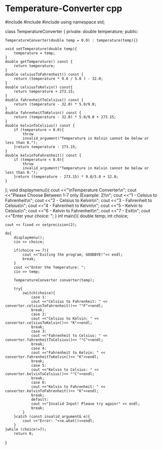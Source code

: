 # Temperature-Converter cpp
#include <iostream>
#include <iomanip>
#include <stdexcept>
using namespace std;

class TemperatureConverter {
    private:
        double temperature;
    public:
    
    TemperatureConverter(double temp = 0.0) : temperature(temp){}
    
    void setTemperature(double temp){
        temperature = temp;
    }
    double getTemperature() const {
        return temperature;
    }
    double celsiusToFahrenheit() const {
        return (temperature * 9.0 / 5.0 ) - 32.0;
    }
    double celsiusToKelvin() const{
        return temperature + 273.15;
    }
    double fahrenheitToCelsius() const {
        return (temperature - 32.0) * 5.0/9.0;
    }
    double fahrenheitToKelvin() const {
        return (temperature - 32.0) * 5.0/9.0 + 273.15;
    }
    double kelvinToCelsius() const {
        if (temperature < 0.0){
            throw
            invalid_argument("Temperature in Kelvin cannot be below or less than 0.");
        }return temperature - 273.15;
    }
    double kelvinToFahrenheit() const {
        if (temperature < 0.0){
            throw
            invalid_argument("Temperature in Kelvin cannot be below or less than 0.");
        }return (temperature - 273.15) * 9.0/5.0 + 32.0;
    } 
};
void displaymenu(){
    cout <<"\nTemperature Converter\n";
    cout <<"Please Choose Between 1-7 only (Example: 2)\n";
    cout <<"1 - Celsius to Fahrenheit\n";
    cout <<"2 - Celsius to Kelvin\n";
    cout <<"3 - Fahrenheit to Celsius\n";
    cout <<"4 - Fahrenheit to Kelvin\n";
    cout <<"5 - Kelvin to Celsius\n";
    cout <<"6 - Kelvin to Fahrenheit\n";
    cout <<"7 - Exit\n";
    cout <<"Enter your choice: ";
}
int main(){
    double temp;
    int choice;
    
    cout << fixed << setprecision(2);
    
    do{
        displaymenu();
        cin >> choice;
        
        if(choice == 7){
            cout <<"Exiting the program, GOODBYE!"<< endl;
            break;
        }
        cout <<"Enter the Temperature: ";
        cin >> temp;
        
        TemperatureConverter converter(temp);
        
        try{
            switch(choice){
                case 1:
                cout <<"Celsius to Fahrenheit: " << converter.celsiusToFahrenheit()<< "°F"<<endl;
                break;
                case 2:
                cout <<"Celsius to Kelvin: " << converter.celsiusToKelvin()<< "K"<<endl;
                break;
                case 3:
                cout <<"Fahrenheit to Celsius: " << converter.fahrenheitToCelsius()<< "°C"<<endl;
                break;
                case 4:
                cout <<"Fahrenheit to Kelvin: " << converter.fahrenheitToKelvin()<< "K"<<endl;
                break;
                case 5:
                cout <<"Kelvin to Celsius: " << converter.kelvinToCelsius()<< "°C"<<endl;
                break;
                case 6:
                cout <<"Kelvin to Fahrenheit: " << converter.kelvinToFahrenheit()<< "K"<<endl;
                break;
                default:
                cout <<"Invalid Input! Please try again!" << endl;
                break;
            }
        }catch (const invalid_argument& e){
            cout <<"Error: "<<e.what()<<endl;
        }
    }while (choice!=7);
        return 0;
}
